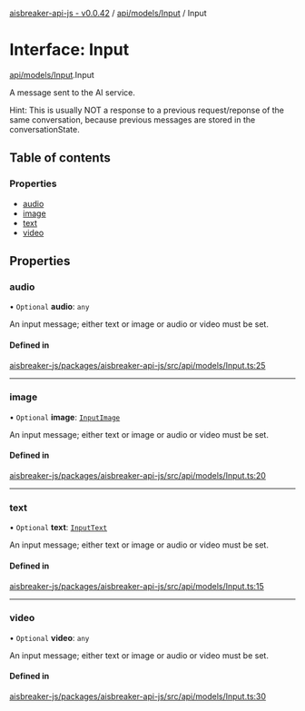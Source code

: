 [aisbreaker-api-js - v0.0.42](../README.md) / [api/models/Input](../modules/api_models_Input.md) / Input

# Interface: Input

[api/models/Input](../modules/api_models_Input.md).Input

A message sent to the AI service. 

Hint: This is usually NOT a response to a previous request/reponse of the same conversation,
      because previous messages are stored in the conversationState.

## Table of contents

### Properties

- [audio](api_models_Input.Input.md#audio)
- [image](api_models_Input.Input.md#image)
- [text](api_models_Input.Input.md#text)
- [video](api_models_Input.Input.md#video)

## Properties

### audio

• `Optional` **audio**: `any`

An input message; either text or image or audio or video must be set.

#### Defined in

[aisbreaker-js/packages/aisbreaker-api-js/src/api/models/Input.ts:25](https://github.com/aisbreaker/aisbreaker-js/blob/develop/packages/aisbreaker-api-js/src/api/models/Input.ts#L25)

___

### image

• `Optional` **image**: [`InputImage`](api_models_InputImage.InputImage.md)

An input message; either text or image or audio or video must be set.

#### Defined in

[aisbreaker-js/packages/aisbreaker-api-js/src/api/models/Input.ts:20](https://github.com/aisbreaker/aisbreaker-js/blob/develop/packages/aisbreaker-api-js/src/api/models/Input.ts#L20)

___

### text

• `Optional` **text**: [`InputText`](api_models_InputText.InputText.md)

An input message; either text or image or audio or video must be set.

#### Defined in

[aisbreaker-js/packages/aisbreaker-api-js/src/api/models/Input.ts:15](https://github.com/aisbreaker/aisbreaker-js/blob/develop/packages/aisbreaker-api-js/src/api/models/Input.ts#L15)

___

### video

• `Optional` **video**: `any`

An input message; either text or image or audio or video must be set.

#### Defined in

[aisbreaker-js/packages/aisbreaker-api-js/src/api/models/Input.ts:30](https://github.com/aisbreaker/aisbreaker-js/blob/develop/packages/aisbreaker-api-js/src/api/models/Input.ts#L30)
